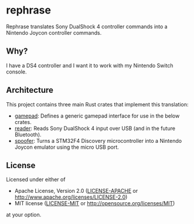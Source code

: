 # rephrase

Rephrase translates Sony DualShock 4 controller commands into a Nintendo Joycon
controller commands.

## Why?

I have a DS4 controller and I want it to work with my Nintendo Switch console.

## Architecture

This project contains three main Rust crates that implement this translation:

- [gamepad](gamepad): Defines a generic gamepad interface for use in the below
  crates.
- [reader](reader): Reads Sony DualShock 4 input over USB (and in the future
  Bluetooth).
- [spoofer](spoofer): Turns a STM32F4 Discovery microcontroller into a Nintendo
  Joycon emulator using the micro USB port.

## License

Licensed under either of

- Apache License, Version 2.0 ([LICENSE-APACHE](LICENSE-APACHE) or
  http://www.apache.org/licenses/LICENSE-2.0)
- MIT license ([LICENSE-MIT](LICENSE-MIT) or http://opensource.org/licenses/MIT)

at your option.
